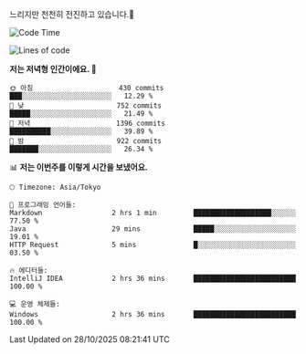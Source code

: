 느리지만 천천히 전진하고 있습니다.🐢

<!--START_SECTION:waka-->
![Code Time](http://img.shields.io/badge/Code%20Time-1%2C715%20hrs%2052%20mins-blue)

![Lines of code](https://img.shields.io/badge/%EC%A0%80%EB%8A%94%20%EC%97%AC%ED%83%9C%EA%B9%8C%EC%A7%80%20-947.4%20thousand%20%EC%A4%84%EC%9D%98%20%EC%BD%94%EB%93%9C%EB%A5%BC%20%EC%9E%91%EC%84%B1%ED%96%88%EC%96%B4%EC%9A%94.-blue)

**저는 저녁형 인간이에요. 🦉** 

```text
🌞 아침                     430 commits         ███░░░░░░░░░░░░░░░░░░░░░░   12.29 % 
🌆 낮　                     752 commits         █████░░░░░░░░░░░░░░░░░░░░   21.49 % 
🌃 저녁                     1396 commits        ██████████░░░░░░░░░░░░░░░   39.89 % 
🌙 밤　                     922 commits         ███████░░░░░░░░░░░░░░░░░░   26.34 % 
```


📊 **저는 이번주를 이렇게 시간을 보냈어요.** 

```text
🕑︎ Timezone: Asia/Tokyo

💬 프로그래밍 언어들: 
Markdown                 2 hrs 1 min         ███████████████████░░░░░░   77.50 % 
Java                     29 mins             █████░░░░░░░░░░░░░░░░░░░░   19.01 % 
HTTP Request             5 mins              █░░░░░░░░░░░░░░░░░░░░░░░░   03.50 % 

🔥 에디터들: 
IntelliJ IDEA            2 hrs 36 mins       █████████████████████████   100.00 % 

💻 운영 체제들: 
Windows                  2 hrs 36 mins       █████████████████████████   100.00 % 
```


 Last Updated on 28/10/2025 08:21:41 UTC
<!--END_SECTION:waka-->
